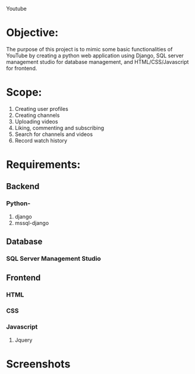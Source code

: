 Youtube 
# Objective:
The purpose of this project is to mimic some basic functionalities of YouTube by creating a python web application using Django, SQL server management studio for database management, and HTML/CSS/Javascript for frontend.  
# Scope:

1. Creating user profiles
1. Creating channels
1. Uploading videos
1. Liking, commenting and  subscribing
1. Search for channels and videos
1. Record watch history

# Requirements:
## **Backend**
### Python-
1. django
1. mssql-django
## **Database**
### SQL Server Management Studio

## **Frontend**
### HTML
### CSS
### Javascript
1. Jquery

# Screenshots






